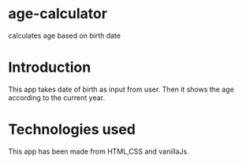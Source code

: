 # age-calculator
calculates age based on birth date

# Introduction
This app takes date of birth as input from user. Then it shows the age according to the current year.

# Technologies used
This app has been made from HTML,CSS and vanillaJs.
